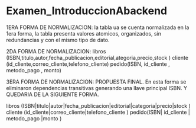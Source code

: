 # Examen_IntroduccionAbackend

1ERA FORMA DE NORMALIZACION:
la tabla ua se cuenta normalizada en la 1era forma, la tabla presenta valores atomicos, organizados, sin redundancias y con el mismo tipo de dato.

2DA FORMA DE NORMALIZACION:
libros (ISBN,titulo,autor,fecha_publicacion,editorial,ategoria,precio,stock ) 
cliente (id_cliente,correo_cliente,telefono_cliente)
pedido(ISBN, id_cliente , metodo_pago , monto)

3ERA FORMA DE NORMALIZACION:
PROPUESTA FINAL.
En esta forma se eliminaron dependencias transitivas generando una llave principal ISBN.
Y QUEDARIA DE LA SIGUIENTE FORMA.

libros (ISBN|titulo|autor|fecha_publicacion|editorial|categoria|precio|stock ) 
cliente (id_cliente|correo_cliente|telefono_cliente )
pedido(ISBN| id_cliente | metodo_pago |monto )
